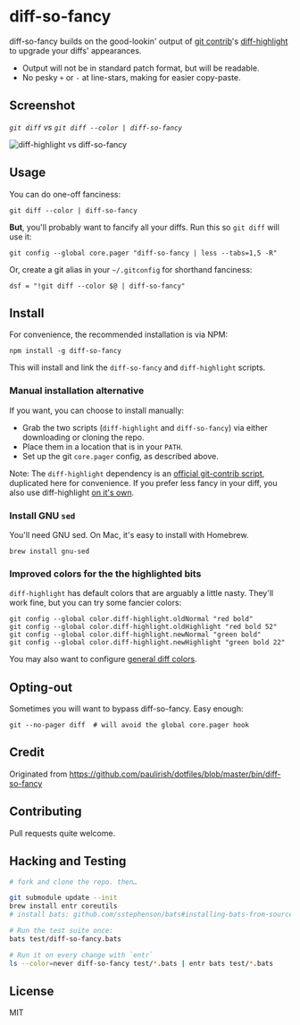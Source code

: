 # diff-so-fancy

diff-so-fancy builds on the good-lookin' output of [git contrib](https://github.com/git/git/tree/master/contrib)'s [diff-highlight](https://github.com/git/git/tree/master/contrib/diff-highlight) to upgrade
your diffs' appearances.

* Output will not be in standard patch format, but will be readable.
* No pesky `+` or `-` at line-stars, making for easier copy-paste.

## Screenshot

*`git diff` vs `git diff --color | diff-so-fancy`*

![diff-highlight vs diff-so-fancy](https://cloud.githubusercontent.com/assets/39191/10000682/8e849130-6052-11e5-9bd9-bd4505cd24d6.png)

## Usage

You can do one-off fanciness:
```shell
git diff --color | diff-so-fancy
```

**But**, you'll probably want to fancify all your diffs. Run this so `git diff` will use it:
```shell
git config --global core.pager "diff-so-fancy | less --tabs=1,5 -R"
```

Or, create a git alias  in your `~/.gitconfig` for shorthand fanciness:
```shell
dsf = "!git diff --color $@ | diff-so-fancy"
```

## Install

For convenience, the recommended installation is via NPM:
```shell
npm install -g diff-so-fancy
```
This will install and link the `diff-so-fancy` and `diff-highlight` scripts.

### Manual installation alternative
If you want, you can choose to install manually:

* Grab the two scripts (`diff-highlight` and `diff-so-fancy`) via either downloading or cloning the repo.
* Place them in a location that is in your `PATH`.
* Set up the git `core.pager` config, as described above.

Note: The `diff-highlight` dependency is an [official git-contrib script](https://github.com/git/git/tree/master/contrib/diff-highlight), duplicated here for convenience. If you prefer less fancy in your diff, you also use diff-highlight [on it's own](https://news.ycombinator.com/item?id=11068436).

### Install GNU `sed`
You'll need GNU sed. On Mac, it's easy to install with Homebrew.
```shell
brew install gnu-sed
```

### Improved colors for the the highlighted bits

`diff-highlight` has default colors that are arguably a little nasty. They'll work fine, but you can try some fancier colors:
```shell
git config --global color.diff-highlight.oldNormal "red bold"
git config --global color.diff-highlight.oldHighlight "red bold 52"
git config --global color.diff-highlight.newNormal "green bold"
git config --global color.diff-highlight.newHighlight "green bold 22"
```
You may also want to configure [general diff colors](https://github.com/paulirish/dotfiles/blob/63cb8193b0e66cf80ab6332477f1f52c7fbb9311/.gitconfig#L23-L36).

## Opting-out

Sometimes you will want to bypass diff-so-fancy. Easy enough:

```shell
git --no-pager diff  # will avoid the global core.pager hook
```


## Credit

Originated from https://github.com/paulirish/dotfiles/blob/master/bin/diff-so-fancy

## Contributing

Pull requests quite welcome.

## Hacking and Testing

```sh
# fork and clone the repo. then…

git submodule update --init
brew install entr coreutils
# install bats: github.com/sstephenson/bats#installing-bats-from-source
```

```sh
# Run the test suite once:
bats test/diff-so-fancy.bats

# Run it on every change with `entr`
ls --color=never diff-so-fancy test/*.bats | entr bats test/*.bats
```

## License

MIT

